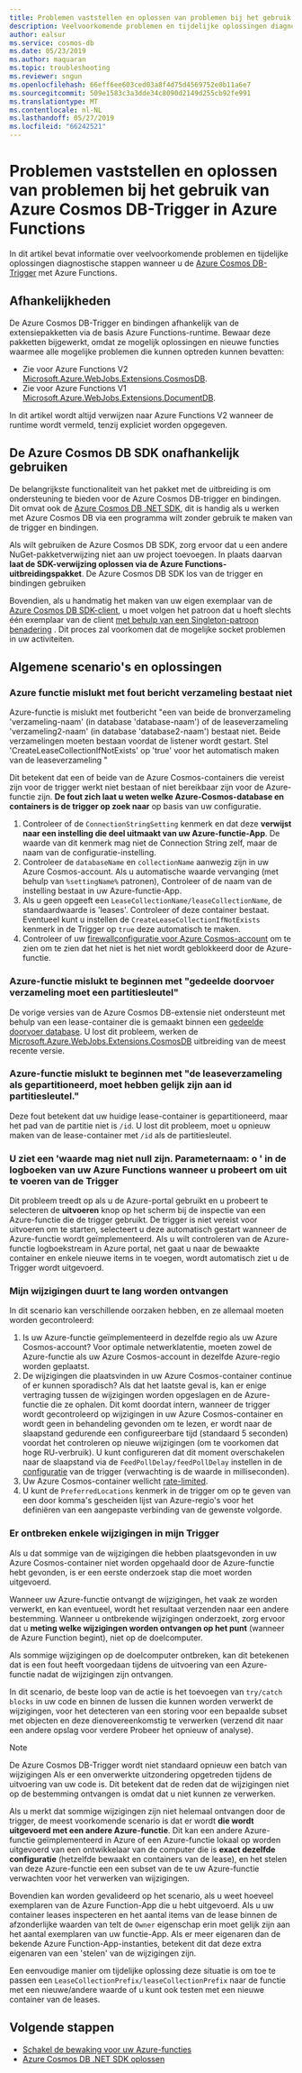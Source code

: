 ```yaml
---
title: Problemen vaststellen en oplossen van problemen bij het gebruik van Azure Cosmos DB-Trigger in Azure Functions
description: Veelvoorkomende problemen en tijdelijke oplossingen diagnostische stappen bij het gebruik van de Azure Cosmos DB-Trigger met Azure Functions
author: ealsur
ms.service: cosmos-db
ms.date: 05/23/2019
ms.author: maquaran
ms.topic: troubleshooting
ms.reviewer: sngun
ms.openlocfilehash: 66eff6ee603ced03a8f4d75d4569752e0b11a6e7
ms.sourcegitcommit: 509e1583c3a3dde34c8090d2149d255cb92fe991
ms.translationtype: MT
ms.contentlocale: nl-NL
ms.lasthandoff: 05/27/2019
ms.locfileid: "66242521"
---
```

# <a name="diagnose-and-troubleshoot-issues-when-using-azure-cosmos-db-trigger-in-azure-functions"></a>Problemen vaststellen en oplossen van problemen bij het gebruik van Azure Cosmos DB-Trigger in Azure Functions

In dit artikel bevat informatie over veelvoorkomende problemen en tijdelijke oplossingen diagnostische stappen wanneer u de [Azure Cosmos DB-Trigger](change-feed-functions.md) met Azure Functions.

## <a name="dependencies"></a>Afhankelijkheden

De Azure Cosmos DB-Trigger en bindingen afhankelijk van de extensiepakketten via de basis Azure Functions-runtime. Bewaar deze pakketten bijgewerkt, omdat ze mogelijk oplossingen en nieuwe functies waarmee alle mogelijke problemen die kunnen optreden kunnen bevatten:

* Zie voor Azure Functions V2 [Microsoft.Azure.WebJobs.Extensions.CosmosDB](https://www.nuget.org/packages/Microsoft.Azure.WebJobs.Extensions.CosmosDB).
* Zie voor Azure Functions V1 [Microsoft.Azure.WebJobs.Extensions.DocumentDB](https://www.nuget.org/packages/Microsoft.Azure.WebJobs.Extensions.DocumentDB).

In dit artikel wordt altijd verwijzen naar Azure Functions V2 wanneer de runtime wordt vermeld, tenzij expliciet worden opgegeven.

## <a name="consume-the-azure-cosmos-db-sdk-independently"></a>De Azure Cosmos DB SDK onafhankelijk gebruiken

De belangrijkste functionaliteit van het pakket met de uitbreiding is om ondersteuning te bieden voor de Azure Cosmos DB-trigger en bindingen. Dit omvat ook de [Azure Cosmos DB .NET SDK](sql-api-sdk-dotnet-core.md), dit is handig als u werken met Azure Cosmos DB via een programma wilt zonder gebruik te maken van de trigger en bindingen.

Als wilt gebruiken de Azure Cosmos DB SDK, zorg ervoor dat u een andere NuGet-pakketverwijzing niet aan uw project toevoegen. In plaats daarvan **laat de SDK-verwijzing oplossen via de Azure Functions-uitbreidingspakket**. De Azure Cosmos DB SDK los van de trigger en bindingen gebruiken

Bovendien, als u handmatig het maken van uw eigen exemplaar van de [Azure Cosmos DB SDK-client](./sql-api-sdk-dotnet-core.md), u moet volgen het patroon dat u hoeft slechts één exemplaar van de client [met behulp van een Singleton-patroon benadering](../azure-functions/manage-connections.md#documentclient-code-example-c) . Dit proces zal voorkomen dat de mogelijke socket problemen in uw activiteiten.

## <a name="common-scenarios-and-workarounds"></a>Algemene scenario's en oplossingen

### <a name="azure-function-fails-with-error-message-collection-doesnt-exist"></a>Azure functie mislukt met fout bericht verzameling bestaat niet

Azure-functie is mislukt met foutbericht "een van beide de bronverzameling 'verzameling-naam' (in database 'database-naam') of de leaseverzameling 'verzameling2-naam' (in database 'database2-naam') bestaat niet. Beide verzamelingen moeten bestaan voordat de listener wordt gestart. Stel 'CreateLeaseCollectionIfNotExists' op 'true' voor het automatisch maken van de leaseverzameling "

Dit betekent dat een of beide van de Azure Cosmos-containers die vereist zijn voor de trigger werkt niet bestaan of niet bereikbaar zijn voor de Azure-functie zijn. **De fout zich laat u weten welke Azure-Cosmos-database en containers is de trigger op zoek naar** op basis van uw configuratie.

1. Controleer of de `ConnectionStringSetting` kenmerk en dat deze **verwijst naar een instelling die deel uitmaakt van uw Azure-functie-App**. De waarde van dit kenmerk mag niet de Connection String zelf, maar de naam van de configuratie-instelling.
2. Controleer de `databaseName` en `collectionName` aanwezig zijn in uw Azure Cosmos-account. Als u automatische waarde vervanging (met behulp van `%settingName%` patronen), Controleer of de naam van de instelling bestaat in uw Azure-functie-App.
3. Als u geen opgeeft een `LeaseCollectionName/leaseCollectionName`, de standaardwaarde is 'leases'. Controleer of deze container bestaat. Eventueel kunt u instellen de `CreateLeaseCollectionIfNotExists` kenmerk in de Trigger op `true` deze automatisch te maken.
4. Controleer of uw [firewallconfiguratie voor Azure Cosmos-account](how-to-configure-firewall.md) om te zien om te zien dat het niet is het niet wordt geblokkeerd door de Azure-functie.

### <a name="azure-function-fails-to-start-with-shared-throughput-collection-should-have-a-partition-key"></a>Azure-functie mislukt te beginnen met "gedeelde doorvoer verzameling moet een partitiesleutel"

De vorige versies van de Azure Cosmos DB-extensie niet ondersteunt met behulp van een lease-container die is gemaakt binnen een [gedeelde doorvoer database](./set-throughput.md#set-throughput-on-a-database). U lost dit probleem, werken de [Microsoft.Azure.WebJobs.Extensions.CosmosDB](https://www.nuget.org/packages/Microsoft.Azure.WebJobs.Extensions.CosmosDB) uitbreiding van de meest recente versie.

### <a name="azure-function-fails-to-start-with-the-lease-collection-if-partitioned-must-have-partition-key-equal-to-id"></a>Azure-functie mislukt te beginnen met "de leaseverzameling als gepartitioneerd, moet hebben gelijk zijn aan id partitiesleutel."

Deze fout betekent dat uw huidige lease-container is gepartitioneerd, maar het pad van de partitie niet is `/id`. U lost dit probleem, moet u opnieuw maken van de lease-container met `/id` als de partitiesleutel.

### <a name="you-see-a-value-cannot-be-null-parameter-name-o-in-your-azure-functions-logs-when-you-try-to-run-the-trigger"></a>U ziet een 'waarde mag niet null zijn. Parameternaam: o ' in de logboeken van uw Azure Functions wanneer u probeert om uit te voeren van de Trigger

Dit probleem treedt op als u de Azure-portal gebruikt en u probeert te selecteren de **uitvoeren** knop op het scherm bij de inspectie van een Azure-functie die de trigger gebruikt. De trigger is niet vereist voor uitvoeren om te starten, selecteert u deze automatisch gestart wanneer de Azure-functie wordt geïmplementeerd. Als u wilt controleren van de Azure-functie logboekstream in Azure portal, net gaat u naar de bewaakte container en enkele nieuwe items in te voegen, wordt automatisch ziet u de Trigger wordt uitgevoerd.

### <a name="my-changes-take-too-long-be-received"></a>Mijn wijzigingen duurt te lang worden ontvangen

In dit scenario kan verschillende oorzaken hebben, en ze allemaal moeten worden gecontroleerd:

1. Is uw Azure-functie geïmplementeerd in dezelfde regio als uw Azure Cosmos-account? Voor optimale netwerklatentie, moeten zowel de Azure-functie als uw Azure Cosmos-account in dezelfde Azure-regio worden geplaatst.
2. De wijzigingen die plaatsvinden in uw Azure Cosmos-container continue of er kunnen sporadisch?
Als dat het laatste geval is, kan er enige vertraging tussen de wijzigingen worden opgeslagen en de Azure-functie die ze ophalen. Dit komt doordat intern, wanneer de trigger wordt gecontroleerd op wijzigingen in uw Azure Cosmos-container en wordt geen in behandeling gevonden om te lezen, er wordt naar de slaapstand gedurende een configureerbare tijd (standaard 5 seconden) voordat het controleren op nieuwe wijzigingen (om te voorkomen dat hoge RU-verbruik). U kunt configureren dat dit moment overschakelen naar de slaapstand via de `FeedPollDelay/feedPollDelay` instellen in de [configuratie](../azure-functions/functions-bindings-cosmosdb-v2.md#trigger---configuration) van de trigger (verwachting is de waarde in milliseconden).
3. Uw Azure Cosmos-container wellicht [rate-limited](./request-units.md).
4. U kunt de `PreferredLocations` kenmerk in de trigger om op te geven van een door komma's gescheiden lijst van Azure-regio's voor het definiëren van een aangepaste verbinding van de gewenste volgorde.

### <a name="some-changes-are-missing-in-my-trigger"></a>Er ontbreken enkele wijzigingen in mijn Trigger

Als u dat sommige van de wijzigingen die hebben plaatsgevonden in uw Azure Cosmos-container niet worden opgehaald door de Azure-functie hebt gevonden, is er een eerste onderzoek stap die moet worden uitgevoerd.

Wanneer uw Azure-functie ontvangt de wijzigingen, het vaak ze worden verwerkt, en kan eventueel, wordt het resultaat verzenden naar een andere bestemming. Wanneer u ontbrekende wijzigingen onderzoekt, zorg ervoor dat u **meting welke wijzigingen worden ontvangen op het punt** (wanneer de Azure Function begint), niet op de doelcomputer.

Als sommige wijzigingen op de doelcomputer ontbreken, kan dit betekenen dat is een fout heeft voorgedaan tijdens de uitvoering van een Azure-functie nadat de wijzigingen zijn ontvangen.

In dit scenario, de beste loop van de actie is het toevoegen van `try/catch blocks` in uw code en binnen de lussen die kunnen worden verwerkt de wijzigingen, voor het detecteren van een storing voor een bepaalde subset met objecten en deze dienovereenkomstig te verwerken (verzend dit naar een andere opslag voor verdere Probeer het opnieuw of analyse). 

> [!NOTE]
> De Azure Cosmos DB-Trigger wordt niet standaard opnieuw een batch van wijzigingen Als er een onverwerkte uitzondering opgetreden tijdens de uitvoering van uw code is. Dit betekent dat de reden dat de wijzigingen niet op de bestemming ontvangen is omdat dat u niet kunnen ze verwerken.

Als u merkt dat sommige wijzigingen zijn niet helemaal ontvangen door de trigger, de meest voorkomende scenario is dat er wordt **die wordt uitgevoerd met een andere Azure-functie**. Dit kan een andere Azure-functie geïmplementeerd in Azure of een Azure-functie lokaal op worden uitgevoerd van een ontwikkelaar van de computer die is **exact dezelfde configuratie** (hetzelfde bewaakt en containers van de lease), en het stelen van deze Azure-functie een een subset van de te uw Azure-functie verwachten voor het verwerken van wijzigingen.

Bovendien kan worden gevalideerd op het scenario, als u weet hoeveel exemplaren van de Azure Function-App die u hebt uitgevoerd. Als u uw container leases inspecteren en het aantal items van de lease binnen de afzonderlijke waarden van telt de `Owner` eigenschap erin moet gelijk zijn aan het aantal exemplaren van uw functie-App. Als er meer eigenaren dan de bekende Azure Function-App-instanties, betekent dit dat deze extra eigenaren van een 'stelen' van de wijzigingen zijn.

Een eenvoudige manier om tijdelijke oplossing deze situatie is om toe te passen een `LeaseCollectionPrefix/leaseCollectionPrefix` naar de functie met een nieuwe/andere waarde of u kunt ook testen met een nieuwe container van de leases.

## <a name="next-steps"></a>Volgende stappen

* [Schakel de bewaking voor uw Azure-functies](../azure-functions/functions-monitoring.md)
* [Azure Cosmos DB .NET SDK oplossen](./troubleshoot-dot-net-sdk.md)